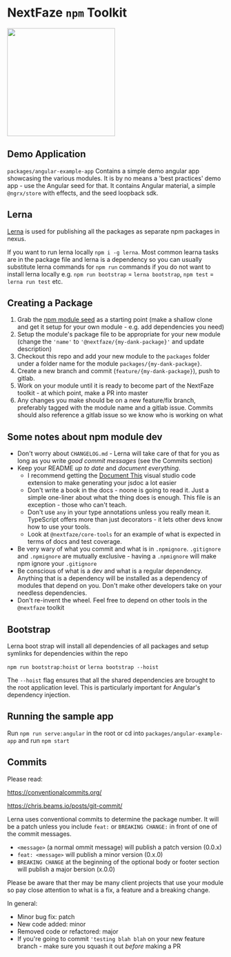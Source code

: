 # NextFaze `npm` Toolkit

<img src="https://res.cloudinary.com/teepublic/image/private/s--tKrGPgYa--/t_Resized%20Artwork/c_fit,g_north_west,h_954,w_954/co_262c3a,e_outline:48/co_262c3a,e_outline:inner_fill:48/co_ffffff,e_outline:48/co_ffffff,e_outline:inner_fill:48/co_bbbbbb,e_outline:3:1000/c_mpad,g_center,h_1260,w_1260/b_rgb:eeeeee/c_limit,f_jpg,h_630,q_90,w_630/v1489697662/production/designs/1330117_1.jpg" data-canonical-src="https://gyazo.com/eb5c5741b6a9a16c692170a41a49c858.png" width="250" height="250"/>

## Demo Application

`packages/angular-example-app` Contains a simple demo angular app showcasing the various modules. It is by no means a 'best practices' demo app - use the Angular seed for that. It contains Angular material, a simple `@ngrx/store` with effects, and the seed loopback sdk.

## Lerna

[Lerna](https://github.com/lerna/lerna) is used for publishing all the packages as separate npm packages in nexus.

If you want to run lerna locally `npm i -g lerna`.
Most common learna tasks are in the package file and lerna is a dependency so you can usually substitute lerna commands for `npm run` commands if you do not want to install lerna locally e.g. `npm run bootstrap` = `lerna bootstrap`, `npm test` = `lerna run test` etc.

## Creating a Package

1. Grab the [npm module seed](https://gitlab.nextfaze.com/nextfaze/npm-module-seed) as a starting point (make a shallow clone and get it setup for your own module - e.g. add dependencies you need)
2. Setup the module's package file to be appropriate for your new module (change the `'name'` to `'@nextfaze/{my-dank-package}'` and update description)
3. Checkout this repo and add your new module to the `packages` folder under a folder name for the module `packages/{my-dank-package}`.
4. Create a new branch and commit (`feature/{my-dank-package}`), push to gitlab.
5. Work on your module until it is ready to become part of the NextFaze toolkit - at which point, make a PR into master
6. Any changes you make should be on a new feature/fix branch, preferably tagged with the module name and a gitlab issue. Commits should also reference a gitlab issue so we know who is working on what

## Some notes about npm module dev

* Don't worry about `CHANGELOG.md` - Lerna will take care of that for you as long as you write _good commit messages_ (see the Commits section)
* Keep your README _up to date_ and _document everything_.
  * I recommend getting the [Document This](https://marketplace.visualstudio.com/items?itemName=joelday.docthis) visual studio code extension to make generating your jsdoc a lot easier
  * Don't write a book in the docs - noone is going to read it. Just a simple one-liner about what the thing does is enough. This file is an exception - those who can't teach.
  * Don't use `any` in your type annotations unless you really mean it. TypeScript offers more than just decorators - it lets other devs know how to use your tools.
  * Look at `@nextfaze/core-tools` for an example of what is expected in terms of docs and test coverage.
* Be very wary of what you commit and what is in `.npmignore`. `.gitignore` and `.npmignore` are mutually exclusive - having a `.npmignore` will make npm ignore your `.gitignore`
* Be conscious of what is a dev and what is a regular dependency. Anything that is a dependency will be installed as a dependency of modules that depend on you. Don't make other developers take on your needless dependencies.
* Don't re-invent the wheel. Feel free to depend on other tools in the `@nextfaze` toolkit

## Bootstrap

Lerna boot strap will install all dependencies of all packages and setup symlinks for dependencies within the repo

`npm run bootstrap:hoist` or `lerna bootstrap --hoist`

The `--hoist` flag ensures that all the shared dependencies are brought to the root application level. This is particularly important for Angular's dependency injection.

## Running the sample app

Run `npm run serve:angular` in the root or cd into `packages/angular-example-app` and run `npm start`

## Commits

Please read:

https://conventionalcommits.org/

https://chris.beams.io/posts/git-commit/

Lerna uses conventional commits to determine the package number. It will be a patch unless you include `feat:` or `BREAKING CHANGE:` in front of one of the commit messages.

* `<message>` (a normal ommit message) will publish a patch version (0.0.x)
* `feat: <message>` will publish a minor version (0.x.0)
* `BREAKING CHANGE` at the beginning of the optional body or footer section will publish a major bersion (x.0.0)

Please be aware that ther may be many client projects that use your module so pay close attention to what is a fix, a feature and a breaking change.

In general:

* Minor bug fix: patch
* New code added: minor
* Removed code or refactored: major
* If you're going to commit `'testing blah blah` on your new feature branch - make sure you squash it out _before_ making a PR
